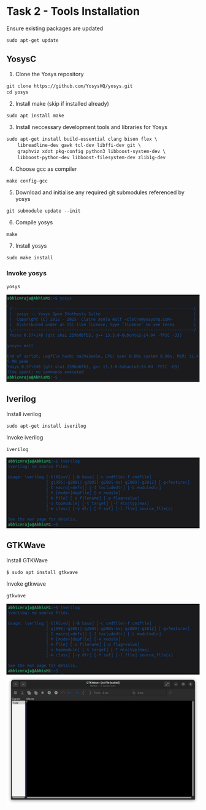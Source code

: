 # Task 2 - Tools Installation
Ensure existing packages are updated
```
sudo apt-get update
```

## YosysC
1. Clone the Yosys repository
```
git clone https://github.com/YosysHQ/yosys.git
cd yosys
```

2. Install make (skip if installed already)
```
sudo apt install make
```

3. Install neccessary development tools and libraries for Yosys
```
sudo apt-get install build-essential clang bison flex \
    libreadline-dev gawk tcl-dev libffi-dev git \
    graphviz xdot pkg-config python3 libboost-system-dev \
    libboost-python-dev libboost-filesystem-dev zlib1g-dev
```

4. Choose gcc as compiler
```
make config-gcc
```

5. Download and initialise any required git submodules referenced by yosys
```
git submodule update --init
```

6. Compile yosys
```
make
```

7. Install yosys
```
sudo make install
```

### Invoke yosys
```
yosys
```
<img width="625" alt="yosys" src="https://github.com/abhicmraja/vsd-rrstp/blob/21134c6eaf2a4b43fb4b45d7854d35ca3d9c4546/assets/week0/yosys.png">

## Iverilog
Install iverilog
```
sudo apt-get install iverilog
```
Invoke iverilog
```
iverilog
```
<img width="625" alt="yosys" src="https://github.com/abhicmraja/vsd-rrstp/blob/f94d212e1be6cc8cade1c545810c3ce8bb655bbb/assets/week0/iverilog.png">

## GTKWave
Install GTKWave
```
$ sudo apt install gtkwave
```

Invoke gtkwave
```
gtkwave
```
<img width="625" alt="yosys" src="https://github.com/abhicmraja/vsd-rrstp/blob/f94d212e1be6cc8cade1c545810c3ce8bb655bbb/assets/week0/iverilog.png">
<img width="625" alt="yosys" src="https://github.com/abhicmraja/vsd-rrstp/blob/f94d212e1be6cc8cade1c545810c3ce8bb655bbb/assets/week0/gtkwave_display.png">
